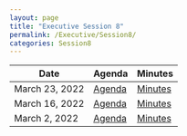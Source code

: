 ```yaml
---
layout: page
title: "Executive Session 8"
permalink: /Executive/Session8/
categories: Session8
---
```


| Date              | Agenda                                                  | Minutes                                                   |
| ----------------- | ------------------------------------------------------- | --------------------------------------------------------- |
| March 23, 2022 | [Agenda](/Executive/Session8/20220323_Agenda/) | [Minutes](/Executive/Session8/20220323_Minutes/) |
| March 16, 2022 | [Agenda](/Executive/Session8/20220316_Agenda/) | [Minutes](/Executive/Session8/20220316_Minutes/) |
| March 2, 2022 | [Agenda](/Executive/Session8/20220302_Agenda/) | [Minutes](/Executive/Session8/20220302_Minutes/) |